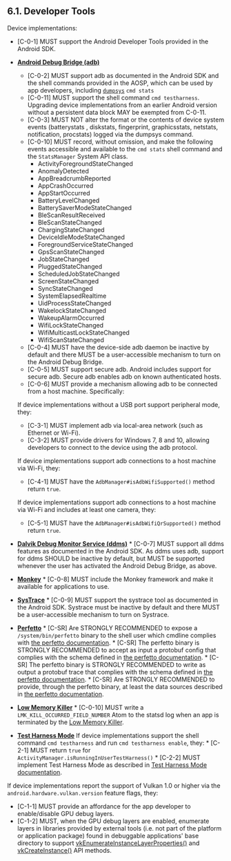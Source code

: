 ## 6.1\. Developer Tools

Device implementations:

*   [C-0-1] MUST support the Android Developer Tools provided in the Android
SDK.
*   [**Android Debug Bridge (adb)**](http://developer.android.com/tools/help/adb.html)
    *   [C-0-2] MUST support adb as documented in the Android SDK and the shell
        commands provided in the AOSP, which can be used by app developers,
        including [`dumpsys`](https://source.android.com/devices/input/diagnostics.html)
        `cmd stats`
    *   [C-0-11] MUST support the shell command `cmd testharness`. Upgrading
        device implementations from an earlier Android version without a
        persistent data block MAY be exempted from C-0-11.
    *   [C-0-3] MUST NOT alter the format or the contents of device system
        events (batterystats , diskstats, fingerprint, graphicsstats, netstats,
        notification, procstats) logged via the dumpsys command.
    *   [C-0-10] MUST record, without omission, and make the following events
        accessible and available to the `cmd stats` shell command and the
        `StatsManager` System API class.
        *   ActivityForegroundStateChanged
        *   AnomalyDetected
        *   AppBreadcrumbReported
        *   AppCrashOccurred
        *   AppStartOccurred
        *   BatteryLevelChanged
        *   BatterySaverModeStateChanged
        *   BleScanResultReceived
        *   BleScanStateChanged
        *   ChargingStateChanged
        *   DeviceIdleModeStateChanged
        *   ForegroundServiceStateChanged
        *   GpsScanStateChanged
        *   JobStateChanged
        *   PluggedStateChanged
        *   ScheduledJobStateChanged
        *   ScreenStateChanged
        *   SyncStateChanged
        *   SystemElapsedRealtime
        *   UidProcessStateChanged
        *   WakelockStateChanged
        *   WakeupAlarmOccurred
        *   WifiLockStateChanged
        *   WifiMulticastLockStateChanged
        *   WifiScanStateChanged
    *   [C-0-4] MUST have the device-side adb daemon be inactive by default and
    there MUST be a user-accessible mechanism to turn on the Android Debug
    Bridge.
    *   [C-0-5] MUST support secure adb. Android includes support for secure
    adb. Secure adb enables adb on known authenticated hosts.
    *   [C-0-6] MUST provide a mechanism allowing adb to be connected from a
    host machine. Specifically:

    If device implementations without a USB port support peripheral mode, they:

    *   [C-3-1] MUST implement adb via local-area network (such as Ethernet
    or Wi-Fi).
    *   [C-3-2] MUST provide drivers for Windows 7, 8 and 10, allowing
    developers to connect to the device using the adb protocol.

    If device implementations support adb connections to a host machine via
    Wi-Fi, they:

    *   [C-4-1] MUST have the `AdbManager#isAdbWifiSupported()` method
    return `true`.

    If device implementations support adb connections to a host machine via
    Wi-Fi and includes at least one camera, they:

    *   [C-5-1] MUST have the `AdbManager#isAdbWifiQrSupported()` method
     return `true`.

*    [**Dalvik Debug Monitor Service (ddms)**](http://developer.android.com/tools/debugging/ddms.html)
    *   [C-0-7] MUST support all ddms features as documented in the Android SDK.
    As ddms uses adb, support for ddms SHOULD be inactive by default, but
    MUST be supported whenever the user has activated the Android Debug Bridge,
    as above.
*    [**Monkey**](http://developer.android.com/tools/help/monkey.html)
    *   [C-0-8] MUST include the Monkey framework and make it available for
    applications to use.
*    [**SysTrace**](http://developer.android.com/tools/help/systrace.html)
    *   [C-0-9] MUST support the systrace tool as documented in the Android SDK.
    Systrace must be inactive by default and there MUST be a user-accessible
    mechanism to turn on Systrace.
*    [**Perfetto**](https://developer.android.com/studio/command-line/perfetto)
    *   [C-SR] Are STRONGLY RECOMMENDED to expose a `/system/bin/perfetto`
        binary to the shell user which cmdline complies with
        [the perfetto documentation](
        https://developer.android.com/studio/command-line/perfetto).
    *   [C-SR] The perfetto binary is STRONGLY RECOMMENDED to accept as input a
        protobuf config that complies with the schema defined in
        [the perfetto documentation](
        https://developer.android.com/studio/command-line/perfetto).
    *   [C-SR] The perfetto binary is STRONGLY RECOMMENDED to write as output a
        protobuf trace that complies with the schema defined in
        [the perfetto documentation](
        https://developer.android.com/studio/command-line/perfetto).
    *   [C-SR] Are STRONGLY RECOMMENDED to provide, through the perfetto binary,
        at least the data sources described  in [the perfetto documentation](
        https://developer.android.com/studio/command-line/perfetto).
*    [**Low Memory Killer**](https://source.android.com/devices/tech/perf/lmkd)
    *   [C-0-10] MUST write a `LMK_KILL_OCCURRED_FIELD_NUMBER` Atom to the
        statsd log when an app is terminated by the [Low Memory Killer](
        https://source.android.com/devices/tech/perf/lmkd).
*    [**Test Harness Mode**](https://source.android.com/compatibility/cts/harness)
    If device implementations support the shell command `cmd testharness` and
    run `cmd testharness enable`, they:
    *   [C-2-1] MUST return `true` for
        `ActivityManager.isRunningInUserTestHarness()`
    *   [C-2-2] MUST implement Test Harness Mode as described in
        [Test Harness Mode documentation](
        https://source.android.com/compatibility/cts/harness).

If device implementations report the support of Vulkan 1.0 or higher via the
`android.hardware.vulkan.version` feature flags, they:

*   [C-1-1] MUST provide an affordance for the app developer to enable/disable
    GPU debug layers.
*   [C-1-2] MUST, when the GPU debug layers are enabled, enumerate layers in
    libraries provided by external tools (i.e. not part of the platform or
    application package) found in debuggable applications' base directory to
    support [vkEnumerateInstanceLayerProperties()](
    https://www.khronos.org/registry/vulkan/specs/1.1-extensions/man/html/vkEnumerateInstanceLayerProperties.html)
    and [vkCreateInstance()](
    https://www.khronos.org/registry/vulkan/specs/1.1-extensions/man/html/vkCreateInstance.html)
    API methods.
